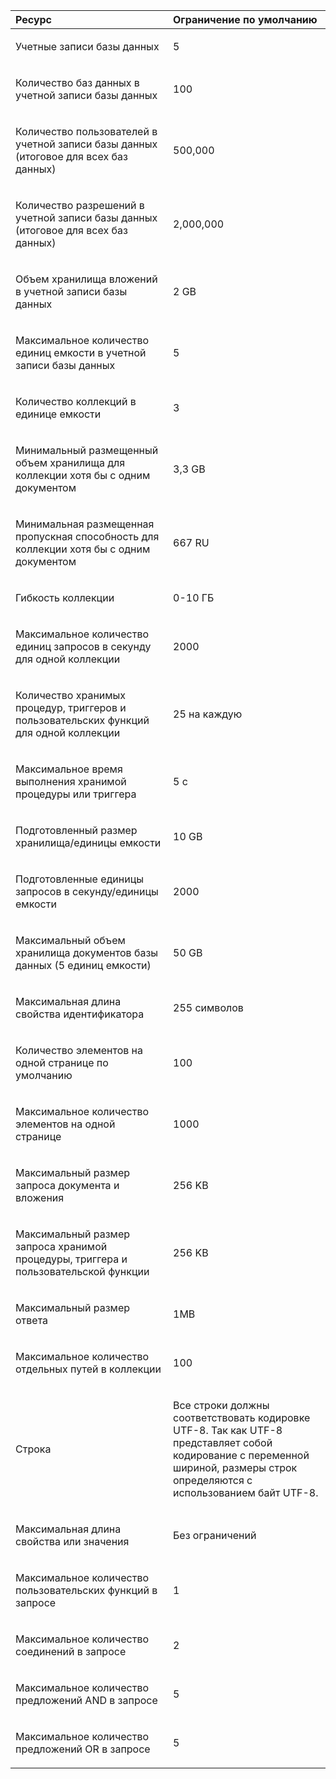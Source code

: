 <table>
<colgroup>
<col width="50%" />
<col width="50%" />
</colgroup>
<thead>
<tr class="header">
<th align="left">Ресурс</th>
<th align="left">Ограничение по умолчанию</th>
</tr>
</thead>
<tbody>
<tr class="odd">
<td align="left"><p>Учетные записи базы данных</p></td>
<td align="left"><p>5</p></td>
</tr>
<tr class="even">
<td align="left"><p>Количество баз данных в учетной записи базы данных</p></td>
<td align="left"><p>100</p></td>
</tr>
<tr class="odd">
<td align="left"><p>Количество пользователей в учетной записи базы данных (итоговое для всех баз данных)</p></td>
<td align="left"><p>500,000</p></td>
</tr>
<tr class="even">
<td align="left"><p>Количество разрешений в учетной записи базы данных (итоговое для всех баз данных)</p></td>
<td align="left"><p>2,000,000</p></td>
</tr>
<tr class="odd">
<td align="left"><p>Объем хранилища вложений в учетной записи базы данных</p></td>
<td align="left"><p>2 GB</p></td>
</tr>
<tr class="even">
<td align="left"><p>Максимальное количество единиц емкости в учетной записи базы данных</p></td>
<td align="left"><p>5</p></td>
</tr>
<tr class="odd">
<td align="left"><p>Количество коллекций в единице емкости</p></td>
<td align="left"><p>3</p></td>
</tr>
<tr class="even">
<td align="left"><p>Минимальный размещенный объем хранилища для коллекции хотя бы с одним документом</p></td>
<td align="left"><p>3,3 GB</p></td>
</tr>
<tr class="odd">
<td align="left"><p>Минимальная размещенная пропускная способность для коллекции хотя бы с одним документом</p></td>
<td align="left"><p>667 RU</p></td>
</tr>
<tr class="even">
<td align="left"><p>Гибкость коллекции</p></td>
<td align="left"><p>0-10 ГБ</p></td>
</tr>
<tr class="odd">
<td align="left"><p>Максимальное количество единиц запросов в секунду для одной коллекции</p></td>
<td align="left"><p>2000</p></td>
</tr>
<tr class="even">
<td align="left"><p>Количество хранимых процедур, триггеров и пользовательских функций для одной коллекции</p></td>
<td align="left"><p>25 на каждую</p></td>
</tr>
<tr class="odd">
<td align="left"><p>Максимальное время выполнения хранимой процедуры или триггера</p></td>
<td align="left"><p>5 с</p></td>
</tr>
<tr class="even">
<td align="left"><p>Подготовленный размер хранилища/единицы емкости</p></td>
<td align="left"><p>10 GB</p></td>
</tr>
<tr class="odd">
<td align="left"><p>Подготовленные единицы запросов в секунду/единицы емкости</p></td>
<td align="left"><p>2000</p></td>
</tr>
<tr class="even">
<td align="left"><p>Максимальный объем хранилища документов базы данных (5 единиц емкости)</p></td>
<td align="left"><p>50 GB</p></td>
</tr>
<tr class="odd">
<td align="left"><p>Максимальная длина свойства идентификатора</p></td>
<td align="left"><p>255 символов</p></td>
</tr>
<tr class="even">
<td align="left"><p>Количество элементов на одной странице по умолчанию</p></td>
<td align="left"><p>100</p></td>
</tr>
<tr class="odd">
<td align="left"><p>Максимальное количество элементов на одной странице</p></td>
<td align="left"><p>1000</p></td>
</tr>
<tr class="even">
<td align="left"><p>Максимальный размер запроса документа и вложения</p></td>
<td align="left"><p>256 KB</p></td>
</tr>
<tr class="odd">
<td align="left"><p>Максимальный размер запроса хранимой процедуры, триггера и пользовательской функции</p></td>
<td align="left"><p>256 KB</p></td>
</tr>
<tr class="even">
<td align="left"><p>Максимальный размер ответа</p></td>
<td align="left"><p>1MB</p></td>
</tr>
<tr class="odd">
<td align="left"><p>Максимальное количество отдельных путей в коллекции</p></td>
<td align="left"><p>100</p></td>
</tr>
<tr class="even">
<td align="left"><p>Строка</p></td>
<td align="left"><p>Все строки должны соответствовать кодировке UTF-8. Так как UTF-8 представляет собой кодирование с переменной шириной, размеры строк определяются с использованием байт UTF-8.</p></td>
</tr>
<tr class="odd">
<td align="left"><p>Максимальная длина свойства или значения</p></td>
<td align="left"><p>Без ограничений</p></td>
</tr>
<tr class="even">
<td align="left"><p>Максимальное количество пользовательских функций в запросе</p></td>
<td align="left"><p>1</p></td>
</tr>
<tr class="odd">
<td align="left"><p>Максимальное количество соединений в запросе</p></td>
<td align="left"><p>2</p></td>
</tr>
<tr class="even">
<td align="left"><p>Максимальное количество предложений AND в запросе</p></td>
<td align="left"><p>5</p></td>
</tr>
<tr class="odd">
<td align="left"><p>Максимальное количество предложений OR в запросе</p></td>
<td align="left"><p>5</p></td>
</tr>
</tbody>
</table>


